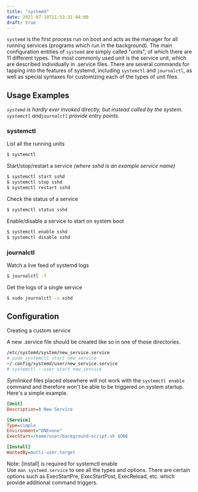 ```yaml
---
title: "systemd"
date: 2021-07-10T11:53:31-04:00
draft: true
---
```


`systemd` is the first process run on boot and acts as the manager for all
running services (programs which run in the background). The main configuration
entities of `systemd` are simply called "units", of which there are 11 different
types. The most commonly used unit is the service unit, which are described
individually in .service files. There are several commands for tapping into the
features of systemd, including `systemctl` and `journalctl`, as well as special
syntaxes for customizing each of the types of unit files.

## Usage Examples

_`systemd` is hardly ever invoked directly, but instead called by the system.
`systemctl` and`journalctl` provide entry points._

### systemctl

List all the running units

```bash
$ systemctl
```

Start/stop/restart a service _(where sshd is an example service name)_

```bash
$ systemctl start sshd
$ systemctl stop sshd
$ systemctl restart sshd
```

Check the status of a service

```bash
$ systemctl status sshd
```

Enable/disable a service to start on system boot

```bash
$ systemctl enable sshd
$ systemctl disable sshd
```

### journalctl

Watch a live feed of systemd logs

```bash
$ journalctl -f
```

Get the logs of a single service

```bash
$ sudo journalctl -u sshd
```

## Configuration

Creating a custom service

A new .service file should be created like so in one of these directories.

```bash
/etc/systemd/system/new_service.service
# sudo systemctl start new_service
~/.config/systemd/user/new_service.service
# systemctl --user start new_service
```

_Symlinked_ files placed elsewhere will not work with the `systemctl enable`
command and therefore won't be able to be triggered on system startup. <br>
Here's a simple example.

```ini
[Unit]
Description=A New Service

[Service]
Type=simple
Environment="ONE=one"
ExecStart=/home/user/background-script.sh $ONE

[Install]
WantedBy=mutli-user.target
```

Note: [Install] is required for systemctl enable <br> Use `man systemd.service`
to see all the types and options. There are certain options such as
ExecStartPre, ExecStartPost, ExecReload, etc. which provide additional command
triggers.
